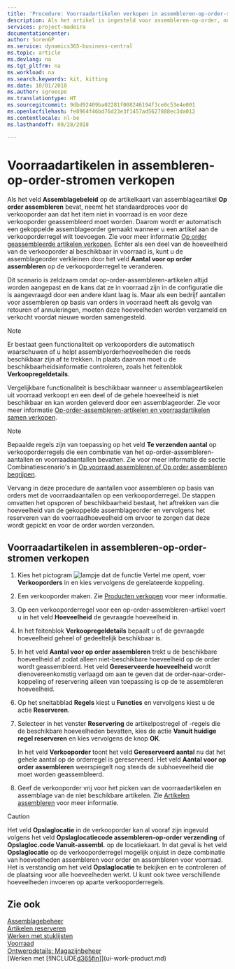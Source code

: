 ```yaml
---
title: 'Procedure: Voorraadartikelen verkopen in assembleren-op-order-stromen | Microsoft Docs'
description: Als het artikel is ingesteld voor assembleren-op-order, neemt het standaardproces voor de verkooporder aan dat het item niet in voorraad is en voor deze verkooporder geassembleerd moet worden. Daarom wordt er automatisch een gekoppelde assemblageorder gemaakt wanneer u een artikel aan de verkooporderregel wilt toevoegen.
services: project-madeira
documentationcenter: 
author: SorenGP
ms.service: dynamics365-business-central
ms.topic: article
ms.devlang: na
ms.tgt_pltfrm: na
ms.workload: na
ms.search.keywords: kit, kitting
ms.date: 10/01/2018
ms.author: sgroespe
ms.translationtype: HT
ms.sourcegitcommit: 9dbd92409ba02281f008246194f3ce0c53e4e001
ms.openlocfilehash: fe8964f46bd76d23e3f1457ad5627888ec3da012
ms.contentlocale: nl-be
ms.lasthandoff: 09/28/2018

---
```

# <a name="sell-inventory-items-in-assemble-to-order-flows"></a>Voorraadartikelen in assembleren-op-order-stromen verkopen
Als het veld **Assemblagebeleid** op de artikelkaart van assemblageartikel **Op order assembleren** bevat, neemt het standaardproces voor de verkooporder aan dat het item niet in voorraad is en voor deze verkooporder geassembleerd moet worden. Daarom wordt er automatisch een gekoppelde assemblageorder gemaakt wanneer u een artikel aan de verkooporderregel wilt toevoegen. Zie voor meer informatie [Op order geassembleerde artikelen verkopen](assembly-how-to-sell-items-assembled-to-order.md). Echter als een deel van de hoeveelheid van de verkooporder al beschikbaar in voorraad is, kunt u de assemblageorder verkleinen door het veld **Aantal voor op order assembleren** op de verkooporderregel te veranderen.  

Dit scenario is zeldzaam omdat op-order-assembleren-artikelen altijd worden aangepast en de kans dat ze in voorraad zijn in de configuratie die is aangevraagd door een andere klant laag is. Maar als een bedrijf aantallen voor assembleren op basis van orders in voorraad heeft als gevolg van retouren of annuleringen, moeten deze hoeveelheden worden verzameld en verkocht voordat nieuwe worden samengesteld.  

> [!NOTE]  
>  Er bestaat geen functionaliteit op verkooporders die automatisch waarschuwen of u helpt assemblyorderhoeveelheden die reeds beschikbaar zijn af te trekken. In plaats daarvan moet u de beschikbaarheidsinformatie controleren, zoals het feitenblok **Verkoopregeldetails**.  

Vergelijkbare functionaliteit is beschikbaar wanneer u assemblageartikelen uit voorraad verkoopt en een deel of de gehele hoeveelheid is niet beschikbaar en kan worden geleverd door een assemblageorder. Zie voor meer informatie [Op-order-assembleren-artikelen en voorraadartikelen samen verkopen](assembly-how-to-sell-assemble-to-order-items-and-inventory-items-together.md).  

> [!NOTE]  
>  Bepaalde regels zijn van toepassing op het veld **Te verzenden aantal** op verkooporderregels die een combinatie van het op-order-assembleren-aantallen en voorraadaantallen bevatten. Zie voor meer informatie de sectie Combinatiescenario's in [Op voorraad assembleren of Op order assembleren begrijpen](assembly-assemble-to-order-or-assemble-to-stock.md).  

Vervang in deze procedure de aantallen voor assembleren op basis van orders met de voorraadaantallen op een verkooporderregel. De stappen omvatten het opsporen of beschikbaarheid bestaat, het aftrekken van die hoeveelheid van de gekoppelde assemblageorder en vervolgens het reserveren van de voorraadhoeveelheid om ervoor te zorgen dat deze wordt gepickt en voor de order worden verzonden.  

## <a name="to-sell-inventory-items-in-assemble-to-order-flows"></a>Voorraadartikelen in assembleren-op-order-stromen verkopen  
1.  Kies het pictogram ![lampje dat de functie Vertel me opent](media/ui-search/search_small.png "Vertel me wat u wilt doen"), voer **Verkooporders** in en kies vervolgens de gerelateerde koppeling.  
2.  Een verkooporder maken. Zie [Producten verkopen](sales-how-sell-products.md) voor meer informatie.  
3.  Op een verkooporderregel voor een op-order-assembleren-artikel voert u in het veld **Hoeveelheid** de gevraagde hoeveelheid in.  
4.  In het feitenblok **Verkoopregeldetails** bepaalt u of de gevraagde hoeveelheid geheel of gedeeltelijk beschikbaar is.  
5.  In het veld **Aantal voor op order assembleren** trekt u de beschikbare hoeveelheid af zodat alleen niet-beschikbare hoeveelheid op de order wordt geassembleerd. Het veld **Gereserveerde hoeveelheid** wordt dienovereenkomstig verlaagd om aan te geven dat de order-naar-order-koppeling of reservering alleen van toepassing is op de te assembleren hoeveelheid.  
6.  Op het sneltabblad **Regels** kiest u **Functies** en vervolgens kiest u de actie **Reserveren**.  
7.  Selecteer in het venster **Reservering** de artikelpostregel of -regels die de beschikbare hoeveelheden bevatten, kies de actie **Vanuit huidige regel reserveren** en kies vervolgens de knop **OK**.  

    In het veld **Verkooporder** toont het veld **Gereserveerd aantal** nu dat het gehele aantal op de orderregel is gereserveerd. Het veld **Aantal voor op order assembleren** weerspiegelt nog steeds de subhoeveelheid die moet worden geassembleerd.  

8.  Geef de verkooporder vrij voor het picken van de voorraadartikelen en assemblage van de niet beschikbare artikelen. Zie [Artikelen assembleren](assembly-how-to-assemble-items.md) voor meer informatie.  

> [!CAUTION]  
>  Het veld **Opslaglocatie** in de verkooporder kan al vooraf zijn ingevuld volgens het veld **Opslaglocatiecode assembleren-op-order verzending** of **Opslagloc.code Vanuit-assembl.** op de locatiekaart. In dat geval is het veld **Opslaglocatie** op de verkooporderregel mogelijk onjuist in deze combinatie van hoeveelheden assembleren voor order en assembleren voor voorraad. Het is verstandig om het veld **Opslaglocatie** te bekijken en te controleren of de plaatsing voor alle hoeveelheden werkt. U kunt ook twee verschillende hoeveelheden invoeren op aparte verkooporderregels.  

## <a name="see-also"></a>Zie ook  
[Assemblagebeheer](assembly-assemble-items.md)  
[Artikelen reserveren](inventory-how-to-reserve-items.md)  
[Werken met stuklijsten](inventory-how-work-BOMs.md)  
[Voorraad](inventory-manage-inventory.md)  
[Ontwerpdetails: Magazijnbeheer](design-details-warehouse-management.md)  
[Werken met [!INCLUDE[d365fin](includes/d365fin_md.md)]](ui-work-product.md)

